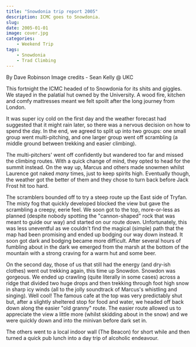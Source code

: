 ```yaml
---
title: "Snowdonia trip report 2005"
description: ICMC goes to Snowdonia.
slug: 
date: 2005-01-01
image: cover.jpg
categories:
    - Weekend Trip
tags:
    - Snowdonia
    - Trad Climbing
---
```


By Dave Robinson
Image credits - Sean Kelly @ UKC

This fortnight the ICMC headed of to Snowdonia for its shits and giggles. We stayed in the palatial
hut owned by the University. A wood fire, kitchen and comfy mattresses meant we felt spoilt after
the long journey from London.

It was super icy cold on the first day and the weather forecast had suggested that it might rain later,
so there was a nervous decision on how to spend the day. In the end, we agreed to split up into two
groups: one small group went multi-pitching, and one larger group went off scrambling (a middle
ground between trekking and easier climbing).

The multi-pitchers' went off confidently but wandered too far and missed the climbing routes. With
a quick change of mind, they opted to head for the summit instead. On the way up, Marcus and
others made snowmen whilst Laurence got naked *many* times, just to keep spirits high.
Eventually though, the weather got the better of them and they chose to turn back before Jack Frost
hit too hard.

The scramblers bounded off to try a steep route up the East side of Tryfan. The misty fog that
quickly developed blocked the view but gave the scrambling a creepy, eerie feel. We soon got to the
top, more-or-less as planned (despite nobody spotting the "cannon-shaped" rock that was meant to
guide our way) and started on our route down. Unfortunately, this was less uneventful as we
couldn't find the magical (simple) path that the map had been promising and ended up bodging our
way down instead. It soon got dark and bodging became more difficult. After several hours of
fumbling about in the dark we emerged from the marsh at the bottom of the mountain with a strong
craving for a warm hut and some beer.

On the second day, those of us that still had the energy (and dry-ish clothes) went out trekking
again, this time up Snowdon. Snowdon was gorgeous. We ended up crawling (quite literally in some
cases) across a ridge that divided two huge drops and then trekking through foot high snow in sharp
icy winds (all to the jolly soundtrack of Marcus's whistling and singing). Well cool! The famous
cafe at the top was very predictably shut but, after a slightly sheltered stop for food and water, we
headed off back down along the easier "old granny" route. The easier route allowed us to appreciate
the view a little more (whilst skidding about in the snow) and we were quickly down and into the
minivan before dark set in.

The others went to a local indoor wall (The Beacon) for short while and then turned a quick pub
lunch into a day trip of alcoholic endeavour.